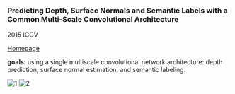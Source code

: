 ### Predicting Depth, Surface Normals and Semantic Labels with a Common Multi-Scale Convolutional Architecture
2015 ICCV

[Homepage](http://cs.nyu.edu/~deigen/dnl/)

**goals**: using a single multiscale convolutional network architecture: depth prediction, surface normal estimation, and semantic labeling.

![1](https://github.com/jinghongkyq/jinghongkyq.github.io/raw/master/PaprReading/data/1.png) ![2](https://github.com/jinghongkyq/jinghongkyq.github.io/raw/master/PaprReading/data/2.png)
